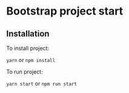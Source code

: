 # Bootstrap project start

## Installation 

To install project:

`yarn`
or
`npm install`


To run project:

`yarn start`
or 
`npm run start`
